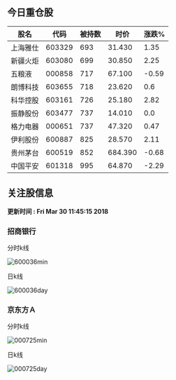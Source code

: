 
## 今日重仓股 

|股名|代码|被持数|时价|涨跌%|
|---|---|---|---|---|
|上海雅仕|603329|693|31.430|1.35|
|新疆火炬|603080|699|30.850|2.25|
|五粮液|000858|717|67.100|-0.59|
|朗博科技|603655|718|23.620|0.6|
|科华控股|603161|726|25.180|2.82|
|振静股份|603477|737|14.010|0.0|
|格力电器|000651|737|47.320|0.47|
|伊利股份|600887|825|28.570|2.11|
|贵州茅台|600519|852|684.390|-0.68|
|中国平安|601318|995|64.870|-2.29|

## 关注股信息
**更新时间 : Fri Mar 30 11:45:15 2018**
### 招商银行 
分时k线

![600036min](http://image.sinajs.cn/newchart/min/n/sh600036.gif)

日k线

![600036day](http://image.sinajs.cn/newchart/daily/n/sh600036.gif)

### 京东方Ａ 
分时k线

![000725min](http://image.sinajs.cn/newchart/min/n/sz000725.gif)

日k线

![000725day](http://image.sinajs.cn/newchart/daily/n/sz000725.gif)
